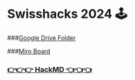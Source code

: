 # Swisshacks 2024 🕹️

###[Google Drive Folder](https://drive.google.com/drive/folders/1BS-yBKbXKV3aC9rP72-P8aOPibvvgPRN?usp=sharing)

###[Miro 
Board](https://miro.com/welcomeonboard/eGF4bWZYYUpabXNmeDE1QzJXcDFTMHpuVm56ZER2SVhvYWFIOVJpUzJJNGxSNGdsSDQxM3NoWDhwa2s3TXZkNnwzNDU4NzY0NTkzNDk2NjY3MDg4fDI=?share_link_id=510277283454)

### [👉👉👉 HackMD 👈👈👈](https://hackmd.io/@dvdblk/ByfmAPjIR/edit)
